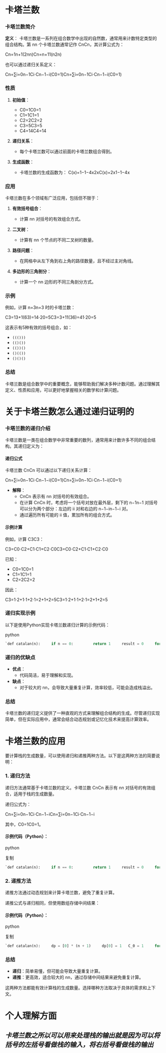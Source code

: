 # 卡塔兰数
### 卡塔兰数简介

**定义**： 卡塔兰数是一系列在组合数学中出现的自然数，通常用来计数特定类型的组合结构。第 nn 个卡塔兰数通常记作 CnCn​，其计算公式为：

Cn=1n+1(2nn)Cn​=n+11​(n2n​)

也可以通过递归关系定义：

Cn=∑i=0n−1Ci⋅Cn−1−i(C0=1)Cn​=∑i=0n−1​Ci​⋅Cn−1−i​(C0​=1)

### 性质

1. **初始值**：
    
    - C0=1C0​=1
    - C1=1C1​=1
    - C2=2C2​=2
    - C3=5C3​=5
    - C4=14C4​=14
2. **递归关系**：
    
    - 每个卡塔兰数可以通过前面的卡塔兰数组合得到。
3. **生成函数**：
    
    - 卡塔兰数的生成函数为： C(x)=1−1−4x2xC(x)=2x1−1−4x​​

### 应用

卡塔兰数在多个领域有广泛应用，包括但不限于：

1. **有效括号组合**：
    
    - 计算 nn 对括号的有效组合方式。
2. **二叉树**：
    
    - 计算有 nn 个节点的不同二叉树的数量。
3. **路径问题**：
    
    - 在网格中从左下角到右上角的路径数量，且不经过主对角线。
4. **多边形的三角剖分**：
    
    - 计算一个 nn 边形的不同三角剖分方式。

### 示例

例如，计算 n=3n=3 时的卡塔兰数：

C3=13+1(63)=14⋅20=5C3​=3+11​(36​)=41​⋅20=5

这表示有5种有效的括号组合，如：

- `((()))`
- `(()())`
- `(())()`
- `()(())`
- `()()()`

### 总结

卡塔兰数是组合数学中的重要概念，能够帮助我们解决多种计数问题。通过理解其定义、性质和应用，可以更好地掌握相关的数学和计算问题。

# 关于卡塔兰数怎么通过递归证明的
### 卡塔兰数的递归介绍

卡塔兰数是一类在组合数学中非常重要的数列，通常用来计数许多不同的组合结构。其递归定义为：

#### 递归公式

卡塔兰数 CnCn​ 可以通过以下递归关系计算：

Cn=∑i=0n−1Ci⋅Cn−1−i(C0=1)Cn​=∑i=0n−1​Ci​⋅Cn−1−i​(C0​=1)

- **解释**：
    - CnCn​ 表示有 nn 对括号的有效组合。
    - 在计算 CnCn​ 时，考虑将一个括号对放在最外层，剩下的 n−1n−1 对括号可以分为两个部分：左边的 ii 对和右边的 n−1−in−1−i 对。
    - 通过遍历所有可能的 ii 值，累加所有的组合方式。

#### 示例计算

例如，计算 C3C3​：

C3=C0⋅C2+C1⋅C1+C2⋅C0C3​=C0​⋅C2​+C1​⋅C1​+C2​⋅C0​

已知：

- C0=1C0​=1
- C1=1C1​=1
- C2=2C2​=2

因此：

C3=1⋅2+1⋅1+2⋅1=2+1+2=5C3​=1⋅2+1⋅1+2⋅1=2+1+2=5

### 递归实现示例

以下是使用Python实现卡塔兰数递归计算的示例代码：

python



```python
`def catalan(n):     if n == 0:         return 1     result = 0     for i in range(n):         result += catalan(i) * catalan(n - 1 - i)     return result  # 计算生成数量 n = 3 print(catalan(n))  # 输出 5`
```

### 递归的优缺点

- **优点**：
    - 代码简洁，易于理解和实现。
- **缺点**：
    - 对于较大的 nn，会导致大量重复计算，效率较低，可能会造成栈溢出。

### 总结

卡塔兰数的递归定义提供了一种直观的方式来理解组合结构的生成。尽管递归实现简单，但在实际应用中，通常会结合动态规划或记忆化技术来提高计算效率。
# 卡塔兰数的应用
要计算栈的生成数量，可以使用递归和递推两种方法。以下是这两种方法的简要说明：

### 1. 递归方法

递归方法通常基于卡塔兰数的定义。卡塔兰数 CnCn​ 表示有 nn 对括号的有效组合，适用于栈的生成数量。

递归公式为：

Cn=∑i=0n−1Ci⋅Cn−1−iCn​=∑i=0n−1​Ci​⋅Cn−1−i​

其中，C0=1C0​=1。

#### 示例代码（Python）：

python

复制

```python
`def catalan(n):     if n == 0:         return 1     result = 0     for i in range(n):         result += catalan(i) * catalan(n - 1 - i)     return result  # 计算生成数量 n = 4 print(catalan(n))  # 输出 14`

```
### 2. 递推方法

递推方法通过动态规划来计算卡塔兰数，避免了重复计算。

递推公式与递归相同，但使用数组存储中间结果：

#### 示例代码（Python）：

python

复制

```python
`def catalan(n):     dp = [0] * (n + 1)     dp[0] = 1   C_0 = 1     for i in range(1, n + 1):         for j in range(i):             dp[i] += dp[j] * dp[i - 1 - j]     return dp[n]  # 计算生成数量 n = 4 print(catalan(n))  # 输出 14`

```
### 总结

- **递归**：简单易懂，但可能会导致大量重复计算。
- **递推**：更高效，适合较大的 nn，通过存储中间结果来避免重复计算。

这两种方法都能有效计算栈的生成数量。选择哪种方法取决于具体的需求和上下文。
# 个人理解方面
## ***卡塔兰数之所以可以用来处理栈的输出就是因为可以将括号的左括号看做栈的输入，将右括号看做栈的输出***